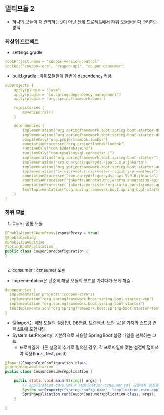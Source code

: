 ## 멀티모듈 2
- 하나의 모듈이 다 관리하는것이 아닌 전체 프로젝트에서 하위 모듈들을 다 관리하는 방식

### 최상위 프로젝트
- settings.gradle
```yaml
rootProject.name = "coupon-version-control"
include("coupon-core", "coupon-api", "coupon-consumer")
```
- build.gradle : 하위모듈들에 한번에 dependency 적용
```yaml
subprojects {
    apply(plugin = "java")
    apply(plugin = "io.spring.dependency-management")
    apply(plugin = "org.springframework.boot")

    repositories {
        mavenCentral()
    }

    dependencies {
        implementation("org.springframework.boot:spring-boot-starter-data-jpa")
        implementation("org.springframework.boot:spring-boot-starter-data-redis")
        compileOnly("org.projectlombok:lombok")
        annotationProcessor("org.projectlombok:lombok")
        runtimeOnly("com.h2database:h2")
        runtimeOnly("com.mysql:mysql-connector-j")
        implementation("org.springframework.boot:spring-boot-starter")
        implementation("com.querydsl:querydsl-jpa:5.0.0:jakarta")
        implementation("org.springframework.boot:spring-boot-starter-actuator")
        implementation("io.micrometer:micrometer-registry-prometheus")
        annotationProcessor("com.querydsl:querydsl-apt:5.0.0:jakarta")
        annotationProcessor("jakarta.annotation:jakarta.annotation-api")
        annotationProcessor("jakarta.persistence:jakarta.persistence-api")
        testImplementation("org.springframework.boot:spring-boot-starter-test")
    }
}
```

### 하위 모듈

1. Core : 공통 모듈
```java
@EnableAspectJAutoProxy(exposeProxy = true)
@EnableCaching
@EnableJpaAuditing
@SpringBootApplication
public class CouponCoreConfiguration {
}
 
```

2. consumer : consumer 모듈
- implementation은 단순히 해당 모듈의 코드를 가져다가 쓰게 해줌
```yaml
dependencies {
  implementation(project(":coupon-core"))
  implementation("org.springframework.boot:spring-boot-starter-web")
  implementation("org.springframework.boot:spring-boot-starter")
  testImplementation("org.springframework.boot:spring-boot-starter-test")
} 
```

- @Import는 해당 모듈의 설정(빈, DB연결, 트랜잭션, 보안 등)을 가져와 스프링 컨텍스트에 포함시킴
- System.setProperty: 기본적으로 사용할 Spring Boot 설정 파일을 선택하는 코드
  - 프로파일에 따른 설정이 추가로 필요한 경우, 각 프로파일에 맞는 설정이 덮어쓰여 적용(local, test, prod)
```java
@Import(CouponCoreConfiguration.class)
@SpringBootApplication
public class CouponConsumerApplication {

    public static void main(String[] args) {
        // application-core.yml과 application-consumer.yml 파일에서 설정을 읽고 적용
        System.setProperty("spring.config.name", "application-core,application-consumer");
        SpringApplication.run(CouponConsumerApplication.class, args);
    }

}
```